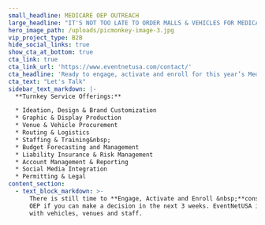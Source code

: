 ```yaml
---
small_headline: MEDICARE OEP OUTREACH
large_headline: "IT'S NOT TOO LATE TO ORDER MALLS & VEHICLES FOR MEDICARE MARKETING OUTREACH"
hero_image_path: /uploads/picmonkey-image-3.jpg
vip_project_type: B2B
hide_social_links: true
show_cta_at_bottom: true
cta_link: true
cta_link_url: 'https://www.eventnetusa.com/contact/'
cta_headline: 'Ready to engage, activate and enroll for this year’s Medicare OEP?'
cta_text: "Let's Talk"
sidebar_text_markdown: |-
  **Turnkey Service Offerings:**

  * Ideation, Design & Brand Customization
  * Graphic & Display Production
  * Venue & Vehicle Procurement
  * Routing & Logistics
  * Staffing & Training&nbsp;
  * Budget Forecasting and Management
  * Liability Insurance & Risk Management
  * Account Management & Reporting
  * Social Media Integration
  * Permitting & Legal
content_section:
  - text_block_markdown: >-
      There is still time to **Engage, Activate and Enroll &nbsp;**consumers in
      OEP if you can make a decision in the next 3 weeks. EventNetUSA is prepared
      with vehicles, venues and staff.

































































































































































































































































































































































































































































































































































































































































































































































































































































































































































































































































































































































































































































































































































































































































































































































































































































































































































































































































































































































































































































































































































































































































































































































































































































































































































































































































































































































































































































































































































































































































































































































































































































































































































































































































































































































































































































































































































































































































































































































































































































































































































































































































































































































































































































































































































































































































































































































































































































































































































































































































































































































































































































































































































































































































































































































































































































































































































































































































































































































































































































































































































































































































































































































































































































































































































































































































































































































































































































































































































































































































































































































































































































































































































































































































































































































































































































































































































































































































































































































































































































































































































































































































































































































































































































































































































































































































































































































































































































































































































































































































































































































































































































































































































































































































































































































































































































































































































































































































































































































































































































































































































































































































































































































































































































































































































































































































































































































































































































































































































































































































































































































































































































































































































































































































































































































































































































































































































































































































































































































































































































































































































































































































































































































































































































































































































































































































































































































































































































































































































































































































































































































































































































































































































































































































































































































































































































































































































































































































































































































































































































































































































































































































































































































































































































































































































































































































































































































































































































































































































































































































































































































































































































































































































































































































































































































































































































































































































































































































































































































































































































































































































































































































































































































































































































































































































































































































































































































































































































































































































































































































      Limited availability for this September include:

































































































































































































































































































































































































































































































































































































































































































































































































































































































































































































































































































































































































































































































































































































































































































































































































































































































































































































































































































































































































































































































































































































































































































































































































































































































































































































































































































































































































































































































































































































































































































































































































































































































































































































































































































































































































































































































































































































































































































































































































































































































































































































































































































































































































































































































































































































































































































































































































































































































































































































































































































































































































































































































































































































































































































































































































































































































































































































































































































































































































































































































































































































































































































































































































































































































































































































































































































































































































































































































































































































































































































































































































































































































































































































































































































































































































































































































































































































































































































































































































































































































































































































































































































































































































































































































































































































































































































































































































































































































































































































































































































































































































































































































































































































































































































































































































































































































































































































































































































































































































































































































































































































































































































































































































































































































































































































































































































































































































































































































































































































































































































































































































































































































































































































































































































































































































































































































































































































































































































































































































































































































































































































































































































































































































































































































































































































































































































































































































































































































































































































































































































































































































































































































































































































































































































































































































































































































































































































































































































































































































































































































































































































































































































































































































































































































































































































































































































































































































































































































































































































































































































































































































































































































































































































































































































































































































































































































































































































































































































































































































































































































































































































































































































































































































































































































































































































































































































































































































































































































































































































































































      * Turnkey Mall Kiosks

      * Pop-up Retail Stores

      * Mobile Assistance Center (MAC)

      * Mobile Enrollment RV's

































































































































































































































































































































































































































































































































































































































































































































































































































































































































































































































































































































































































































































































































































































































































































































































































































































































































































































































































































































































































































































































































































































































































































































































































































































































































































































































































































































































































































































































































































































































































































































































































































































































































































































































































































































































































































































































































































































































































































































































































































































































































































































































































































































































































































































































































































































































































































































































































































































































































































































































































































































































































































































































































































































































































































































































































































































































































































































































































































































































































































































































































































































































































































































































































































































































































































































































































































































































































































































































































































































































































































































































































































































































































































































































































































































































































































































































































































































































































































































































































































































































































































































































































































































































































































































































































































































































































































































































































































































































































































































































































































































































































































































































































































































































































































































































































































































































































































































































































































































































































































































































































































































































































































































































































































































































































































































































































































































































































































































































































































































































































































































































































































































































































































































































































































































































































































































































































































































































































































































































































































































































































































































































































































































































































































































































































































































































































































































































































































































































































































































































































































































































































































































































































































































































































































































































































































































































































































































































































































































































































































































































































































































































































































































































































































































































































































































































































































































































































































































































































































































































































































































































































































































































































































































































































































































































































































































































































































































































































































































































































































































































































































































































































































































































































































































































































































































































































































































































































































































































































































































































































      &nbsp;
    single_image_block:
      single_image_path:
    double_image_block:
      image_1_path:
      image_2_path:
    video_block:
      video_id:
  - text_block_markdown: '**TURNKEY MALL KIOSK PROGRAM**'
    single_image_block:
      single_image_path:
    double_image_block:
      image_1_path: /uploads/ins-kiosk-002.jpg
      image_2_path: /uploads/ins-kiosk-003.jpg
    video_block:
      video_id:
  - text_block_markdown: '12x12" Mall Kiosk. We will secure malls in your targeted zip code, brand kiosk and have it delivered/set up for your team at the mall. We can supply trained staff/greeters upon request.'
    single_image_block:
      single_image_path:
    double_image_block:
      image_1_path:
      image_2_path:
    video_block:
      video_id:
  - text_block_markdown: '**POP-UP RETAIL STORES**'
    single_image_block:
      single_image_path:
    double_image_block:
      image_1_path: /uploads/picture3.png
      image_2_path: /uploads/picture4.jpg
    video_block:
      video_id:
  - text_block_markdown: EventNetUSA will secure mall space in your targeted zip code and build out temporary store. We can supply trained staff/greeters upon request.
    single_image_block:
      single_image_path:
    double_image_block:
      image_1_path:
      image_2_path:
    video_block:
      video_id:
  - text_block_markdown: '**MOBILE ASSISTANCE CENTER (MAC**)'
    single_image_block:
      single_image_path:
    double_image_block:
      image_1_path: /uploads/hcsc-case-4.jpg
      image_2_path: /uploads/mac-outside.png
    video_block:
      video_id:
  - text_block_markdown: 'Your Medicare mobile assistance center contains seating for 8, video screen, and generator to provide electricity. MAC can be used indoor or outdoor and can be easily pulled by a car or light truck trailer hitch. Set up time: 20 minutes. EventNetUSA can supply driver/greeter and manage set up upon request. We can also work with you on routing.'
    single_image_block:
      single_image_path:
    double_image_block:
      image_1_path:
      image_2_path:
    video_block:
      video_id:
  - text_block_markdown: "**MOBILE ENROLLMENT RV'S**"
    single_image_block:
      single_image_path:
    double_image_block:
      image_1_path: /uploads/rv1000.png
      image_2_path: /uploads/rv-agent.jpg
    video_block:
      video_id:
  - text_block_markdown: >-
      In select markets, EventNetUSA will provide branded, leased RV with
      a certified driver. RV size and dimension TBD based on availability in each
      market.

































































































































































































































































































































































































































































































































































































































































































































































































































































































































































































































































































































































































































































































































































































































































































































































































































































































































































































































































































































































































































































































































































































































































































































































































































































































































































































































































































































































































































































































































































































































































































































































































































































































































































































































































































































































































































































































































































































































































































































































































































































































































































































































































































































































































































































































































































































































































































































































































































































































































































































































































































































































































































































































































































































































































































































































































































































































































































































































































































































































































































































































































































































































































































































































































































































































































































































































































































































































































































































































































































































































































































































































































































































































































































































































































































































































































































































































































































































































































































































































































































































































































































































































































































































































































































































































































































































































































































































































































































































































































































































































































































































































































































































































































































































































































































































































































































































































































































































































































































































































































































































































































































































































































































































































































































































































































































































































































































































































































































































































































































































































































































































































































































































































































































































































































































































































































































































































































































































































































































































































































































































































































































































































































































































































































































































































































































































































































































































































































































































































































































































































































































































































































































































































































































































































































































































































































































































































































































































































































































































































































































































































































































































































































































































































































































































































































































































































































































































































































































































































































































































































































































































































































































































































































































































































































































































































































































































































































































































































































































































































































































































































































































































































































































































































































































































































































































































































































































































































































































































































































































































































































      &nbsp;

































































































































































































































































































































































































































































































































































































































































































































































































































































































































































































































































































































































































































































































































































































































































































































































































































































































































































































































































































































































































































































































































































































































































































































































































































































































































































































































































































































































































































































































































































































































































































































































































































































































































































































































































































































































































































































































































































































































































































































































































































































































































































































































































































































































































































































































































































































































































































































































































































































































































































































































































































































































































































































































































































































































































































































































































































































































































































































































































































































































































































































































































































































































































































































































































































































































































































































































































































































































































































































































































































































































































































































































































































































































































































































































































































































































































































































































































































































































































































































































































































































































































































































































































































































































































































































































































































































































































































































































































































































































































































































































































































































































































































































































































































































































































































































































































































































































































































































































































































































































































































































































































































































































































































































































































































































































































































































































































































































































































































































































































































































































































































































































































































































































































































































































































































































































































































































































































































































































































































































































































































































































































































































































































































































































































































































































































































































































































































































































































































































































































































































































































































































































































































































































































































































































































































































































































































































































































































































































































































































































































































































































































































































































































































































































































































































































































































































































































































































































































































































































































































































































































































































































































































































































































































































































































































































































































































































































































































































































































































































































































































































































































































































































































































































































































































































































































































































































































































































































































































































































































































































































































      &nbsp;

































































































































































































































































































































































































































































































































































































































































































































































































































































































































































































































































































































































































































































































































































































































































































































































































































































































































































































































































































































































































































































































































































































































































































































































































































































































































































































































































































































































































































































































































































































































































































































































































































































































































































































































































































































































































































































































































































































































































































































































































































































































































































































































































































































































































































































































































































































































































































































































































































































































































































































































































































































































































































































































































































































































































































































































































































































































































































































































































































































































































































































































































































































































































































































































































































































































































































































































































































































































































































































































































































































































































































































































































































































































































































































































































































































































































































































































































































































































































































































































































































































































































































































































































































































































































































































































































































































































































































































































































































































































































































































































































































































































































































































































































































































































































































































































































































































































































































































































































































































































































































































































































































































































































































































































































































































































































































































































































































































































































































































































































































































































































































































































































































































































































































































































































































































































































































































































































































































































































































































































































































































































































































































































































































































































































































































































































































































































































































































































































































































































































































































































































































































































































































































































































































































































































































































































































































































































































































































































































































































































































































































































































































































































































































































































































































































































































































































































































































































































































































































































































































































































































































































































































































































































































































































































































































































































































































































































































































































































































































































































































































































































































































































































































































































































































































































































































































































































































































































































































































































































































































































































































      &nbsp;

































































































































































































































































































































































































































































































































































































































































































































































































































































































































































































































































































































































































































































































































































































































































































































































































































































































































































































































































































































































































































































































































































































































































































































































































































































































































































































































































































































































































































































































































































































































































































































































































































































































































































































































































































































































































































































































































































































































































































































































































































































































































































































































































































































































































































































































































































































































































































































































































































































































































































































































































































































































































































































































































































































































































































































































































































































































































































































































































































































































































































































































































































































































































































































































































































































































































































































































































































































































































































































































































































































































































































































































































































































































































































































































































































































































































































































































































































































































































































































































































































































































































































































































































































































































































































































































































































































































































































































































































































































































































































































































































































































































































































































































































































































































































































































































































































































































































































































































































































































































































































































































































































































































































































































































































































































































































































































































































































































































































































































































































































































































































































































































































































































































































































































































































































































































































































































































































































































































































































































































































































































































































































































































































































































































































































































































































































































































































































































































































































































































































































































































































































































































































































































































































































































































































































































































































































































































































































































































































































































































































































































































































































































































































































































































































































































































































































































































































































































































































































































































































































































































































































































































































































































































































































































































































































































































































































































































































































































































































































































































































































































































































































































































































































































































































































































































































































































































































































































































































































































































































































































































































      <div><strong>Note: EventNetUSA cannot guarantee that all client requests
      will be fulfilled and ready to open by Medicare OEP due to availability of
      fleet vehicles and mall displays as pictured above.</strong></div>
    single_image_block:
      single_image_path:
    double_image_block:
      image_1_path:
      image_2_path:
    video_block:
      video_id:
_comments:
  hide_social_links: hide social sharing links?
  vip_project_type: B2C will not show header or footer
  cta_headline: Optional
  cta_text: the text for the CTA button
  cta_link: "Does the CTA triggera link to another page, site, or email? (note: use 'mailto:info@eventnetusa.com' format for an email address)"
  cta_link_url: The url the CTA should link to (if the above is checked)
  siebar_text: This appear beneath the CTA
---
```

